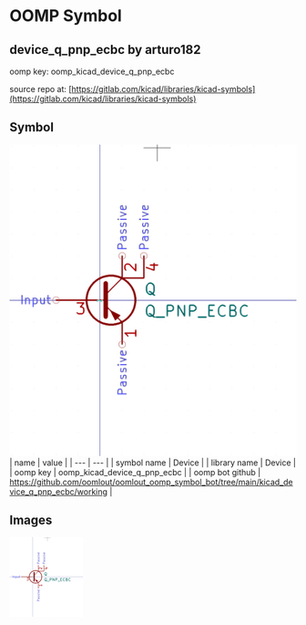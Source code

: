 # OOMP Symbol  
## device_q_pnp_ecbc  by arturo182  
  
oomp key: oomp_kicad_device_q_pnp_ecbc  
  
source repo at: [https://gitlab.com/kicad/libraries/kicad-symbols](https://gitlab.com/kicad/libraries/kicad-symbols)  
## Symbol  
  
[![working.png](working_600.png)](working.png)  
| name | value | 
| --- | --- | 
| symbol name | Device | 
| library name | Device | 
| oomp key | oomp_kicad_device_q_pnp_ecbc | 
| oomp bot github | https://github.com/oomlout/oomlout_oomp_symbol_bot/tree/main/kicad_device_q_pnp_ecbc/working | 
## Images  
  
[![working.png](working_140.png)](working.png)  
